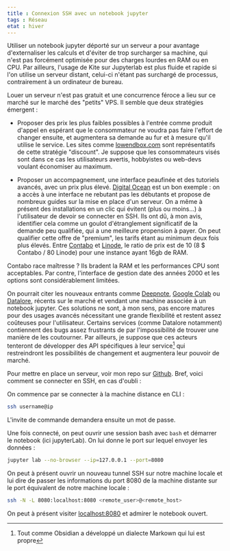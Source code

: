 ```yaml
---
title : Connexion SSH avec un notebook jupyter
tags : Réseau
etat : hiver
---
```


Utiliser un notebook jupyter déporté sur un serveur a pour avantage d'externaliser les calculs et d'éviter de trop surcharger sa machine, qui n'est pas forcément optimisée pour des charges lourdes en RAM ou en CPU. Par ailleurs, l'usage de Kite sur Jupyterlab est plus fluide et rapide si l'on utilise un serveur distant, celui-ci n'étant pas surchargé de processus, contrairement à un ordinateur de bureau.

Louer un serveur n'est pas gratuit et une concurrence féroce a lieu sur ce marché sur le marché des "petits" VPS. Il semble que deux stratégies émergent :

- Proposer des prix les plus faibles possibles à l'entrée comme produit d'appel en espérant que le consommateur ne voudra pas faire l'effort de changer ensuite, et augmentera sa demande au fur et à mesure qu'il utilise le service. Les sites comme [lowendbox.com](https://lowendbox.com/) sont représentatifs de cette stratégie "discount". Je suppose que les consommateurs visés sont dans ce cas les utilisateurs avertis, hobbyistes ou web-devs voulant économiser au maximum.

- Proposer un accompagnement, une interface peaufinée et des tutoriels avancés, avec un prix plus élevé. [Digital Ocean](https://www.digitalocean.com/) est un bon exemple : on a accès à une interface ne rebutant pas les débutants et propose de nombreux guides sur la mise en place d'un serveur. On a même à présent des installations en un clic qui évitent (plus ou moins...) à l'utilisateur de devoir se connecter en SSH. Ils ont dû, à mon avis, identifier cela comme un goulot d'étranglement significatif de la demande peu qualifiée, qui a une meilleure propension à payer. On peut qualifier cette offre de "premium", les tarifs étant au minimum deux fois plus élevés. Entre [Contabo](https://contabo.com/?show=vps) et [Linode](https://www.linode.com/products/shared/), le ratio de prix est de 10 (8 $ Contabo / 80 Linode) pour une instance ayant 16gb de RAM. 

Contabo race maîtresse ? Ils bradent la RAM et les performances CPU sont acceptables. Par contre, l'interface de gestion date des années 2000 et les options sont considérablement limitées.

On pourrait citer les nouveaux entrants comme [Deepnote](https://deepnote.com), [Google Colab](https://colab.research.google.com/) ou [Datalore](https://datalore.jetbrains.com/), récents sur le marché et vendant une machine associée à un notebook jupyter. Ces solutions ne sont, à mon sens, pas encore matures pour des usages avancés nécessitant une grande flexibilité et restent assez coûteuses pour l'utilisateur. Certains services (comme Datalore notamment) contiennent des bugs assez frustrants de par l'impossibilité de trouver une manière de les coutourner. Par ailleurs, je suppose que ces acteurs tenteront de développer des API spécifiques à leur service[^1] qui restreindront les possibilités de changement et augmentera leur pouvoir de marché.

[^1]: Tout comme Obsidian a développé un dialecte Markown qui lui est propre

Pour mettre en place un serveur, voir mon repo sur [Github](https://github.com/Maxence-L/debian-datascience-setup). Bref, voici comment se connecter en SSH, en cas d'oubli :

On commence par se connecter à la machine distance en CLI :

```bash
ssh username@ip
````

L'invite de commande demandera ensuite un mot de passe.

Une fois connecté, on peut ouvrir une session bash avec `bash` et démarrer le notebook (ici jupyterLab). On lui donne le port sur lequel envoyer les données :

```bash
jupyter lab --no-browser --ip=127.0.0.1 --port=8080
````

On peut à présent ouvrir un nouveau tunnel SSH sur notre machine locale et lui dire de passer les informations du port 8080 de la machine distante sur le port équivalent de notre machine locale :

```bash
ssh -N -L 8080:localhost:8080 <remote_user>@<remote_host>
````

On peut à présent visiter [localhost:8080](http://localhost:8080/) et admirer le notebook ouvert.